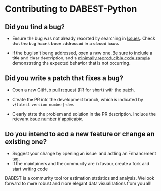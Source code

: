 # Contributing to DABEST-Python


## Did you find a bug?
- Ensure the bug was not already reported by searching in [Issues](https://github.com/ACCLAB/DABEST-python/issues). Check that the bug hasn't been addressed in a closed issue.

- If the bug isn't being addressed, open a new one. Be sure to include a title and clear description, and a [minimally reproducible code sample](https://matthewrocklin.com/blog/work/2018/02/28/minimal-bug-reports) demonstrating the expected behavior that is not occurring. 


## Did you write a patch that fixes a bug?
- Open a new GitHub [pull request](https://help.github.com/en/articles/about-pull-requests) (PR for short) with the patch.

- Create the PR into the development branch, which is indicated by `v{latest version number}-dev`.

- Clearly state the problem and solution in the PR description. Include the relevant [issue number](https://guides.github.com/features/issues/) if applicable.


## Do you intend to add a new feature or change an existing one?
- Suggest your change by opening an issue, and adding an Enhancement tag. 
- If the maintainers and the community are in favour, create a fork and start writing code.


DABEST is a community tool for estimation statistics and analysis. We look forward to more robust and more elegant data visualizations from you all!
